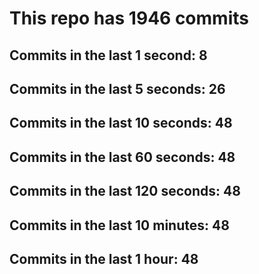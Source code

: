 # This repo has 1946 commits

## Commits in the last 1 second: 8
## Commits in the last 5 seconds: 26
## Commits in the last 10 seconds: 48
## Commits in the last 60 seconds: 48
## Commits in the last 120 seconds: 48
## Commits in the last 10 minutes: 48
## Commits in the last 1 hour: 48
